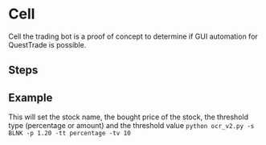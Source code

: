 # Cell
Cell the trading bot is a proof of concept to determine if GUI automation for QuestTrade is possible. 

## Steps

## Example
This will set the stock name, the bought price of the stock, the threshold type (percentage or amount) and the threshold value
`python ocr_v2.py -s BLNK -p 1.20 -tt percentage -tv 10`

